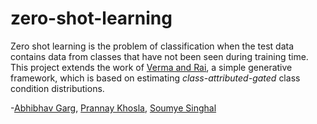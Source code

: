 # zero-shot-learning
Zero shot learning is the problem of classification when the test data contains data from classes that have not been seen during training time. This project extends the work of [Verma and Rai](https://arxiv.org/pdf/1707.08040.pdf), a simple generative framework, which is based on estimating *class-attributed-gated* class condition distributions.

-[Abhibhav Garg](https://github.com/abhibhav14), [Prannay Khosla](https://github.com/prannayk), [Soumye Singhal](https://github.com/soumye)
